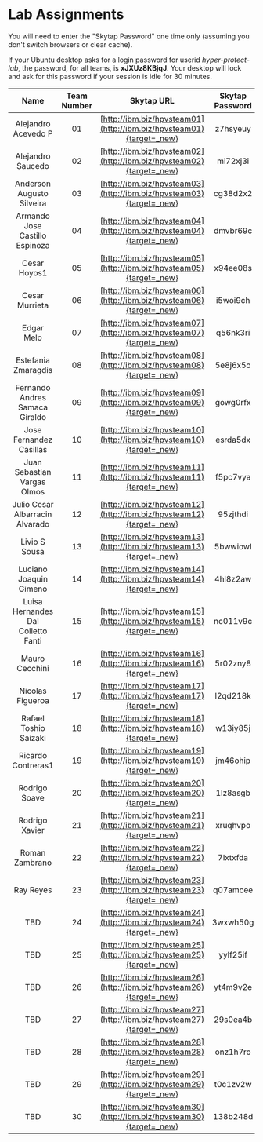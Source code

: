 # Lab Assignments

You will need to enter the "Skytap Password" one time only (assuming you don't switch browsers or clear cache).

If your Ubuntu desktop asks for a login password for userid *hyper-protect-lab*, the password, for all teams, is **xJXUz8KBjqJ**.  Your desktop will lock and ask for this password if your session is idle for 30 minutes.

|Name|Team Number|Skytap URL |Skytap Password|
|:--:|:---------:|:---------:|:-------------:|
|Alejandro Acevedo P|01|[http://ibm.biz/hpvsteam01](http://ibm.biz/hpvsteam01){target=_new}|z7hsyeuy|
|Alejandro Saucedo|02|[http://ibm.biz/hpvsteam02](http://ibm.biz/hpvsteam02){target=_new}|mi72xj3i|
|Anderson Augusto Silveira|03|[http://ibm.biz/hpvsteam03](http://ibm.biz/hpvsteam03){target=_new}|cg38d2x2|
|Armando Jose Castillo Espinoza|04|[http://ibm.biz/hpvsteam04](http://ibm.biz/hpvsteam04){target=_new}|dmvbr69c|
|Cesar Hoyos1|05|[http://ibm.biz/hpvsteam05](http://ibm.biz/hpvsteam05){target=_new}|x94ee08s|
|Cesar Murrieta|06|[http://ibm.biz/hpvsteam06](http://ibm.biz/hpvsteam06){target=_new}|i5woi9ch|
|Edgar Melo|07|[http://ibm.biz/hpvsteam07](http://ibm.biz/hpvsteam07){target=_new}|q56nk3ri|
|Estefania Zmaragdis|08|[http://ibm.biz/hpvsteam08](http://ibm.biz/hpvsteam08){target=_new}|5e8j6x5o|
|Fernando Andres Samaca Giraldo|09|[http://ibm.biz/hpvsteam09](http://ibm.biz/hpvsteam09){target=_new}|gowg0rfx|
|Jose Fernandez Casillas|10|[http://ibm.biz/hpvsteam10](http://ibm.biz/hpvsteam10){target=_new}|esrda5dx|
|Juan Sebastian Vargas Olmos|11|[http://ibm.biz/hpvsteam11](http://ibm.biz/hpvsteam11){target=_new}|f5pc7vya|
|Julio Cesar Albarracin Alvarado|12|[http://ibm.biz/hpvsteam12](http://ibm.biz/hpvsteam12){target=_new}|95zjthdi|
|Livio S Sousa|13|[http://ibm.biz/hpvsteam13](http://ibm.biz/hpvsteam13){target=_new}|5bwwiowl|
|Luciano Joaquin Gimeno|14|[http://ibm.biz/hpvsteam14](http://ibm.biz/hpvsteam14){target=_new}|4hl8z2aw|
|Luisa Hernandes Dal Colletto Fanti|15|[http://ibm.biz/hpvsteam15](http://ibm.biz/hpvsteam15){target=_new}|nc011v9c|
|Mauro Cecchini|16|[http://ibm.biz/hpvsteam16](http://ibm.biz/hpvsteam16){target=_new}|5r02zny8|
|Nicolas Figueroa|17|[http://ibm.biz/hpvsteam17](http://ibm.biz/hpvsteam17){target=_new}|l2qd218k|
|Rafael Toshio Saizaki|18|[http://ibm.biz/hpvsteam18](http://ibm.biz/hpvsteam18){target=_new}|w13iy85j|
|Ricardo Contreras1|19|[http://ibm.biz/hpvsteam19](http://ibm.biz/hpvsteam19){target=_new}|jm46ohip|
|Rodrigo Soave|20|[http://ibm.biz/hpvsteam20](http://ibm.biz/hpvsteam20){target=_new}|1lz8asgb|
|Rodrigo Xavier|21|[http://ibm.biz/hpvsteam21](http://ibm.biz/hpvsteam21){target=_new}|xruqhvpo|
|Roman Zambrano|22|[http://ibm.biz/hpvsteam22](http://ibm.biz/hpvsteam22){target=_new}|7lxtxfda|
|Ray Reyes|23|[http://ibm.biz/hpvsteam23](http://ibm.biz/hpvsteam23){target=_new}|q07amcee|
|TBD|24|[http://ibm.biz/hpvsteam24](http://ibm.biz/hpvsteam24){target=_new}|3wxwh50g|
|TBD|25|[http://ibm.biz/hpvsteam25](http://ibm.biz/hpvsteam25){target=_new}|yylf25if|
|TBD|26|[http://ibm.biz/hpvsteam26](http://ibm.biz/hpvsteam26){target=_new}|yt4m9v2e|
|TBD|27|[http://ibm.biz/hpvsteam27](http://ibm.biz/hpvsteam27){target=_new}|29s0ea4b|
|TBD|28|[http://ibm.biz/hpvsteam28](http://ibm.biz/hpvsteam28){target=_new}|onz1h7ro|
|TBD|29|[http://ibm.biz/hpvsteam29](http://ibm.biz/hpvsteam29){target=_new}|t0c1zv2w|
|TBD|30|[http://ibm.biz/hpvsteam30](http://ibm.biz/hpvsteam30){target=_new}|138b248d|



